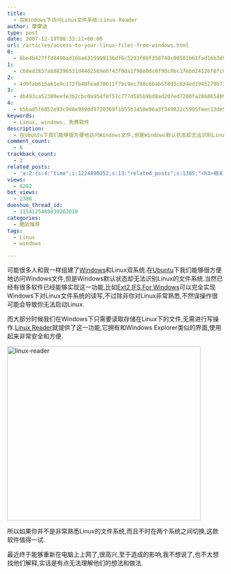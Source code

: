 ```yaml
---
title:
  - 在Windows下访问Linux文件系统:Linux Reader
author: 摩摩诘
type: post
date: 2007-12-19T08:33:11+00:00
url: /articles/access-to-your-linux-files-from-windows.html
0:
  - 6be4b427ffd8490ad16ba6319999136df6c5293f08f358740c00581b61fad16b3d901211422147dbcf5004f5e59df425
1:
  - cbded2837ab88396531d4402569e8f43f0da1f98e0dc0f90c0bc17ebd24126f8fc0d909e7e3eb70e8e340a5bed9b0558
2:
  - 4d9fab615a61e9c172fb40fea678011f7bc9ec788c6bab5f8d3c834ed1945279b73e4b24de82c930f4e4babfaa6a8842
3:
  - 4b493ca52300eefe3b2cbc0a954f8f57c777d585b9bd8ad207ed7200fa286865409c3143281b3560615ddc099b762d84
4:
  - b5bad5f6852e93c948e989dd9720369f1b55b3450e96a3f349022c5995feec13de9c9bfdc956069bc160e00fc9bcb075
keywords:
  - Linux, windows, 免费软件
description:
  - 在Ubuntu下我们能够很方便地访问Windows文件,但是Windows默认状态却无法识别Linux的文件系统.大部分时候我们在Windows下只需要读取存储在Linux下的文件,无需进行写操作.Linux Reader就提供了这一功能,它拥有和Windows Explorer类似的界面,使用起来非常安全和方便.
comment_count:
  - 6
trackback_count:
  - 2
related_posts:
  - 'a:2:{s:4:"time";i:1224890352;s:13:"related_posts";s:1385:"<h3>相关日志</h3><ul class="related_post"><li><a href="http://www.digglife.cn/articles/free-clipboard-manager-clipx.html" title="小巧的Windows剪切板管理器:ClipX">小巧的Windows剪切板管理器:ClipX</a></li><li><a href="http://www.digglife.cn/articles/registry-searcher-editor-regscanner.html" title="免费好用的Windows注册表搜索编辑工具RegScanner">免费好用的Windows注册表搜索编辑工具RegScanner</a></li><li><a href="http://www.digglife.cn/articles/7-free-anti-virus-softwares.html" title="7款不错的免费Windows杀毒软件">7款不错的免费Windows杀毒软件</a></li><li><a href="http://www.digglife.cn/articles/windows-linux-file-system.html" title="4款免费软件让你在Windows下访问Linux文件系统">4款免费软件让你在Windows下访问Linux文件系统</a></li><li><a href="http://www.digglife.cn/articles/faster-copy-windows.html" title="加快Windows下的文件复制速度:TeraCopy">加快Windows下的文件复制速度:TeraCopy</a></li><li><a href="http://www.digglife.cn/articles/ppc-freeware-download.html" title="PPC,Windows Mobile手机免费软件下载网站:PPC Freeware">PPC,Windows Mobile手机免费软件下载网站:PPC Freeware</a></li><li><a href="http://www.digglife.cn/articles/task-killer.html" title="Task Killer:快速结束Windows进程">Task Killer:快速结束Windows进程</a></li></ul>";}'
views:
  - 8262
bot_views:
  - 2388
duoshuo_thread_id:
  - 1154125469839262010
categories:
  - 酷软推荐
tags:
  - Linux
  - windows

---
```

可能很多人和我一样组建了<a href="https://www.digglife.net/articles/category/windows-tricks/" title="Windows技巧" target="_blank">Windows</a>和Linux双系统.在<a href="https://www.digglife.net/articles/category/about_ubuntu/" title="Ubuntu技巧" target="_blank">Ubuntu</a>下我们能够很方便地访问Windows文件,但是Windows默认状态却无法识别Linux的文件系统.当然已经有很多软件已经能够实现这一功能,比如<a href="http://www.fs-driver.org/index.html" title="Ext2 IFS For Windows" target="_blank">Ext2 IFS For Windows</a>可以完全实现Windows下对Linux文件系统的读写,不过除非你对Linux非常熟悉,不然误操作很可能会导致你无法启动Linux.

<!--more-->

而大部分时候我们在Windows下只需要读取存储在Linux下的文件,无需进行写操作.<a href="http://www.diskinternals.com/linux-reader/" title="Linux Reader" target="_blank">Linux Reader</a>就提供了这一功能,它拥有和Windows Explorer类似的界面,使用起来非常安全和方便.

[<img src="http://digglife.qiniudn.com/wp-content/uploads/3/379/2007/12/linux-reader-thumb.png" alt="linux-reader" border="0" height="406" width="450" />][1]

所以如果你并不是非常熟悉Linux的文件系统,而且不时在两个系统之间切换,这款软件值得一试.

最近终于能够重新在电脑上上网了,很高兴,至于造成的影响,我不想说了,也不太想找他们解释,实话是有点无法理解他们的想法和做法.

 [1]: https://www.digglife.net/wp-content/uploads/3/379/2007/12/linux-reader.png